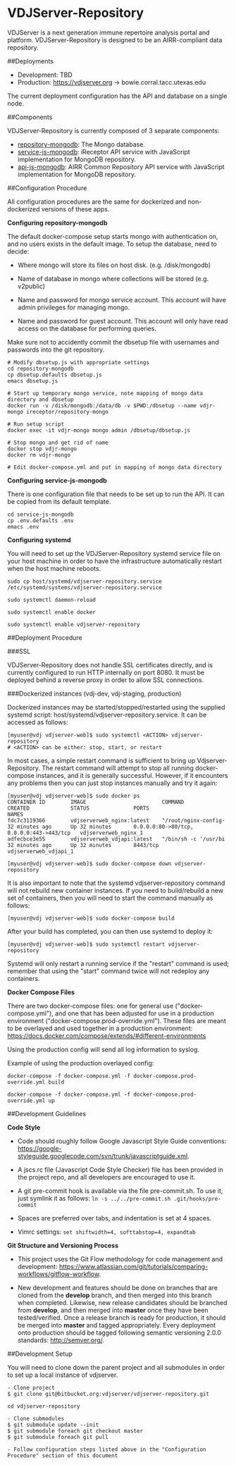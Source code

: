 VDJServer-Repository
====================

VDJServer is a next generation immune repertoire analysis portal and
platform. VDJServer-Repository is designed to be an AIRR-compliant
data repository.

##Deployments

 * Development: TBD
 * Production: https://vdjserver.org -> bowie.corral.tacc.utexas.edu

The current deployment configuration has the API and database on a single node.

##Components

VDJServer-Repository is currently composed of 3 separate components:

 * [repository-mongodb](https://github.com/sfu-ireceptor/repository-mongodb): The Mongo database.
 * [service-js-mongodb](https://github.com/sfu-ireceptor/service-js-mongodb): iReceptor API service with JavaScript implementation for MongoDB repository.
 * [api-js-mongodb](https://github.com/airr-community/api-js-mongodb): AIRR Common Repository API service with JavaScript implementation for MongoDB repository.

##Configuration Procedure

All configuration procedures are the same for dockerized and non-dockerized versions of these apps.

**Configuring repository-mongodb**

The default docker-compose setup starts mongo with authentication on,
and no users exists in the default image. To setup the database, need
to decide:

* Where mongo will store its files on host disk. (e.g. /disk/mongodb)

* Name of database in mongo where collections will be stored (e.g. v2public)

* Name and password for mongo service account. This account will have
  admin privileges for managing mongo.

* Name and password for guest account. This account will only have
  read access on the database for performing queries.

Make sure not to accidently commit the dbsetup file with usernames and
passwords into the git repository.

```
# Modify dbsetup.js with appropriate settings
cd repository-mongodb
cp dbsetup.defaults dbsetup.js
emacs dbsetup.js

# Start up temporary mongo service, note mapping of mongo data directory and dbsetup
docker run -v /disk/mongodb:/data/db -v $PWD:/dbsetup --name vdjr-mongo ireceptor/repository-mongo

# Run setup script
docker exec -it vdjr-mongo mongo admin /dbsetup/dbsetup.js

# Stop mongo and get rid of name
docker stop vdjr-mongo
docker rm vdjr-mongo

# Edit docker-compose.yml and put in mapping of mongo data directory
```

**Configuring service-js-mongodb**

There is one configuration file that needs to be set up to run the
API. It can be copied from its default template.

```
cd service-js-mongodb
cp .env.defaults .env
emacs .env
```

**Configuring systemd**

You will need to set up the VDJServer-Repository systemd service file
on your host machine in order to have the infrastructure automatically
restart when the host machine reboots.

```
sudo cp host/systemd/vdjserver-repository.service /etc/systemd/systems/vdjserver-repository.service

sudo systemctl daemon-reload

sudo systemctl enable docker

sudo systemctl enable vdjserver-repository
```

##Deployment Procedure

###SSL

VDJServer-Repository does not handle SSL certificates directly, and is
currently configured to run HTTP internally on port 8080. It must be
deployed behind a reverse proxy in order to allow SSL connections.

###Dockerized instances (vdj-dev, vdj-staging, production)

Dockerized instances may be started/stopped/restarted using the
supplied systemd script: host/systemd/vdjserver-repository.service.
It can be accessed as follows:

```
[myuser@vdj vdjserver-web]$ sudo systemctl <ACTION> vdjserver-repository
# <ACTION> can be either: stop, start, or restart
```

In most cases, a simple restart command is sufficient to bring up
Vdjserver-Repository. The restart command will attempt to stop all
running docker-compose instances, and it is generally
successful. However, if it encounters any problems then you can just
stop instances manually and try it again:

```
[myuser@vdj vdjserver-web]$ sudo docker ps
CONTAINER ID        IMAGE                        COMMAND                CREATED             STATUS              PORTS                                      NAMES
fdc7c3119366        vdjserverweb_nginx:latest    "/root/nginx-config-   32 minutes ago      Up 32 minutes       0.0.0.0:80->80/tcp, 0.0.0.0:443->443/tcp   vdjserverweb_nginx_1
adfecbce3e55        vdjserverweb_vdjapi:latest   "/bin/sh -c '/usr/bi   32 minutes ago      Up 32 minutes       8443/tcp                                   vdjserverweb_vdjapi_1

[myuser@vdj vdjserver-web]$ sudo docker-compose down vdjserver-repository
```

It is also important to note that the systemd vdjserver-repository
command will not rebuild new container instances. If you need to
build/rebuild a new set of containers, then you will need to start the
command manually as follows:

```
[myuser@vdj vdjserver-web]$ sudo docker-compose build
```

After your build has completed, you can then use systemd to deploy it:

```
[myuser@vdj vdjserver-web]$ sudo systemctl restart vdjserver-repository
```

Systemd will only restart a running service if the "restart" command is used; remember that using the "start" command twice will not redeploy any containers.


**Docker Compose Files**

There are two docker-compose files: one for general use ("docker-compose.yml"), and one that has been adjusted for use in a production environment ("docker-compose.prod-override.yml"). These files are meant to be overlayed and used together in a production environment: https://docs.docker.com/compose/extends/#different-environments

Using the production config will send all log information to syslog.

Example of using the production overlayed config:

```
docker-compose -f docker-compose.yml -f docker-compose.prod-override.yml build

docker-compose -f docker-compose.yml -f docker-compose.prod-override.yml up
```


##Development Guidelines

**Code Style**

 * Code should roughly follow Google Javascript Style Guide conventions: <https://google-styleguide.googlecode.com/svn/trunk/javascriptguide.xml>.

 * A jscs.rc file (Javascript Code Style Checker) file has been provided in the project repo, and all developers are encouraged to use it.

 * A git pre-commit hook is available via the file pre-commit.sh. To use it, just symlink it as follows: ```ln -s ../../pre-commit.sh .git/hooks/pre-commit```

 * Spaces are preferred over tabs, and indentation is set at 4 spaces.

 *  Vimrc settings: ```set shiftwidth=4, softtabstop=4, expandtab```

**Git Structure and Versioning Process**

 * This project uses the Git Flow methodology for code management and development: <https://www.atlassian.com/git/tutorials/comparing-workflows/gitflow-workflow>.

 * New development and features should be done on branches that are cloned from the **develop** branch, and then merged into this branch when completed. Likewise, new release candidates should be branched from **develop**, and then merged into **master** once they have been tested/verified. Once a release branch is ready for production, it should be merged into **master** and tagged appropriately. Every deployment onto production should be tagged following semantic versioning 2.0.0 standards: <http://semver.org/>.

##Development Setup

You will need to clone down the parent project and all submodules in order to set up a local instance of vdjserver.

```
- Clone project
$ git clone git@bitbucket.org:vdjserver/vdjserver-repository.git

cd vdjserver-repository

- Clone submodules
$ git submodule update --init
$ git submodule foreach git checkout master
$ git submodule foreach git pull

- Follow configuration steps listed above in the "Configuration Procedure" section of this document
```
